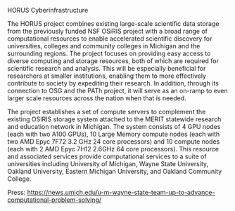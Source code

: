 HORUS Cyberinfrastructure 

The HORUS project combines existing large-scale scientific data storage from the previously funded NSF OSiRIS project with a broad range of computational resources to enable accelerated scientific discovery for universities, colleges and community colleges in Michigan and the surrounding regions. The project focuses on providing easy access to diverse computing and storage resources, both of which are required for scientific research and analysis. This will be especially beneficial for researchers at smaller institutions, enabling them to more effectively contribute to society by expediting their research. In addition, through its connection to OSG and the PATh project, it will serve as an on-ramp to even larger scale resources across the nation when that is needed.

The project establishes a set of compute servers to complement the existing OSIRIS storage system attached to the MERIT statewide research and education network in Michigan. The system consists of 4 GPU nodes (each with two A100 GPUs), 10 Large Memory compute nodes (each with two AMD Epyc 7F72 3.2 GHz 24 core processors) and 10 compute nodes (each with 2 AMD Epyc 7H12 2.6GHz 64 core processors). This resource and associated services provide computational services to a suite of universities including University of Michigan, Wayne State University, Oakland University, Eastern Michigan University, and Oakland Community College.

Press:
https://news.umich.edu/u-m-wayne-state-team-up-to-advance-computational-problem-solving/
